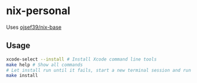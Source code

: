 # nix-personal

Uses [ojsef39/nix-base](https://github.com/ojsef39/nix-base)

## Usage

```sh
xcode-select --install # Install Xcode command line tools
make help # Show all commands
# Let install run until it fails, start a new terminal session and run again
make install
```
